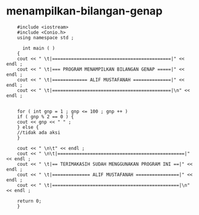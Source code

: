 # menampilkan-bilangan-genap

        #include <iostream>
        #include <Conio.h>
        using namespace std ;

          int main ( )
        {
        cout << " \t|============================================|" << endl ;
        cout << " \t|=== PROGRAM MENAMPILKAN BILANGAN GENAP =====|" << endl ;
        cout << " \t|============= ALIF MUSTAFANAH ==============|" << endl ;
        cout << " \t|============================================|\n" << endl ;


        for ( int gnp = 1 ; gnp <= 100 ; gnp ++ )
        if ( gnp % 2 == 0 ) {
        cout << gnp << " " ;
        } else {
        //tidak ada aksi
        }

        cout << " \n\t" << endl ;
        cout << " \n\t|===============================================|" << endl ;
        cout << " \t|== TERIMAKASIH SUDAH MENGGUNAKAN PROGRAM INI ==|" << endl ;
        cout << " \t|============== ALIF MUSTAFANAH ================|" << endl ;
        cout << " \t|===============================================|\n" << endl ;

        return 0;
        }

